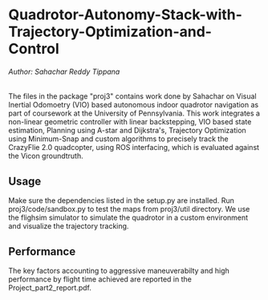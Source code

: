 # Quadrotor-Autonomy-Stack-with-Trajectory-Optimization-and-Control

###### Author: Sahachar Reddy Tippana

The files in the package "proj3" contains work done by Sahachar on Visual Inertial Odomoetry (VIO) based autonomous indoor quadrotor navigation as part of coursework at the University of Pennsylvania. This work integrates a non-linear geometric controller with linear backstepping, VIO based state estimation, Planning using A-star and Dijkstra's, Trajectory Optimization using Minimum-Snap and custom algorithms to precisely track the CrazyFlie 2.0 quadcopter, using ROS interfacing, which is evaluated against the Vicon groundtruth. 

## Usage
Make sure the dependencies listed in the setup.py are installed. Run proj3/code/sandbox.py to test the maps from proj3/util directory. We use the flighsim simulator to simulate the quadrotor in a custom environment and visualize the trajectory tracking.

## Performance
The key factors accounting to aggressive maneuverabilty and high performance by flight time achieved are reported in the Project_part2_report.pdf.
